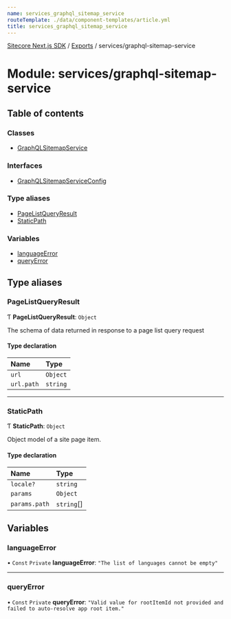 ```yaml
---
name: services_graphql_sitemap_service
routeTemplate: ./data/component-templates/article.yml
title: services_graphql_sitemap_service
---
```


[Sitecore Next.js SDK](/docs/nextjs/ref/) / [Exports](/docs/nextjs/ref/modules) / services/graphql-sitemap-service

# Module: services/graphql-sitemap-service

## Table of contents

### Classes

- [GraphQLSitemapService](/docs/nextjs/ref/classes/services_graphql_sitemap_service/graphqlsitemapservice)

### Interfaces

- [GraphQLSitemapServiceConfig](/docs/nextjs/ref/interfaces/services_graphql_sitemap_service/graphqlsitemapserviceconfig)

### Type aliases

- [PageListQueryResult](/docs/nextjs/ref/modules/services_graphql_sitemap_service#pagelistqueryresult)
- [StaticPath](/docs/nextjs/ref/modules/services_graphql_sitemap_service#staticpath)

### Variables

- [languageError](/docs/nextjs/ref/modules/services_graphql_sitemap_service#languageerror)
- [queryError](/docs/nextjs/ref/modules/services_graphql_sitemap_service#queryerror)

## Type aliases

### PageListQueryResult

Ƭ **PageListQueryResult**: `Object`

The schema of data returned in response to a page list query request

#### Type declaration

| Name | Type |
| :------ | :------ |
| `url` | `Object` |
| `url.path` | `string` |

___

### StaticPath

Ƭ **StaticPath**: `Object`

Object model of a site page item.

#### Type declaration

| Name | Type |
| :------ | :------ |
| `locale?` | `string` |
| `params` | `Object` |
| `params.path` | `string`[] |

## Variables

### languageError

• `Const` `Private` **languageError**: ``"The list of languages cannot be empty"``

___

### queryError

• `Const` `Private` **queryError**: ``"Valid value for rootItemId not provided and failed to auto-resolve app root item."``
